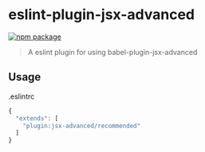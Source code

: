 # eslint-plugin-jsx-advanced

[![npm package](https://nodei.co/npm/eslint-plugin-jsx-advanced.png?downloads=true&downloadRank=true&stars=true)](https://www.npmjs.com/package/eslint-plugin-jsx-advanced)

> A eslint plugin for using babel-plugin-jsx-advanced

## Usage

.eslintrc

```js
{
  "extends": [
    "plugin:jsx-advanced/recommended"
  ]
}
```
